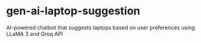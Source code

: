 # gen-ai-laptop-suggestion
AI-powered chatbot that suggests laptops based on user preferences using LLaMA 3 and Groq API
